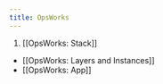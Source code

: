 ```yaml
---
title: OpsWorks
---
```


1. [[OpsWorks: Stack]]
- [[OpsWorks: Layers and Instances]]
- [[OpsWorks: App]]